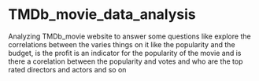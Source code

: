 # TMDb_movie_data_analysis
Analyzing TMDb_movie website to answer some questions like explore the correlations between the varies things on it like the popularity and the budget, is the profit is an indicator for the popularity of the movie and is there a corelation between the popularity and votes and who are the top rated directors and actors and so on
